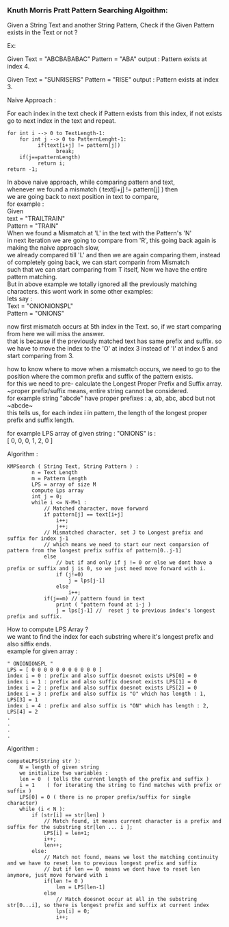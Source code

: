 ### Knuth Morris Pratt Pattern Searching Algoithm:

Given a String Text and another String Pattern, Check if the Given Pattern exists in the Text or not ? 

Ex: 

Given Text = "ABCBABABAC"  Pattern = "ABA"  output : Pattern exists at index 4.

Given Text = "SUNRISERS" Pattern = "RISE"  output : Pattern exists at index 3.

Naive Approach : 

For each index in the text check if Pattern exists from this index, if not exists go to next index in the text and repeat.

```
for int i --> 0 to TextLength-1:
    for int j --> 0 to PatternLenght-1:
          if(text[i+j] != pattern[j])
                break;
    if(j==patternLength)
          return i;
return -1;
```

In above naive approach, while comparing pattern and text,  
whenever we found a mismatch ( text[i+j] != pattern[j] ) then  
we are going back to next position in text to compare,  
for example :  
Given  
text = "TRAILTRAIN"  
Pattern = "TRAIN"  
When we found a Mismatch at 'L' in the text with the Pattern's 'N'  
in next iteration we are going to compare from 'R', this going back again is making the naive approach slow,  
we already compared till 'L' and then we are again comparing them, instead of completely going back, we can start comparin from Mismatch  
such that we can start comparing from T itself, Now we have the entire pattern matching.  
But in above example we totally ignored all the previously matching characters. this wont work in some other examples:  
lets say :  
Text = "ONIONIONSPL"  
Pattern = "ONIONS"  

now first mismatch occurs at 5th index in the Text.
so, if we start comparing from here we will miss the answer.  
that is because if the previously matched text has same prefix and suffix.
so we have to move the index to the 'O' at index 3 instead of 'I' at index 5 and start comparing from 3.

how to know where to move when a mismatch occurs, we need to go to the position where the common prefix and suffix of the pattern exists.  
for this we need to pre- calculate the Longest Proper Prefix and Suffix array.  
~proper prefix/suffix means, entire string cannot be considered.  
for example string "abcde" have proper prefixes : a, ab, abc, abcd but not ~abcde~  
this tells us, for each index i in pattern, the length of the longest proper prefix and suffix length.

for example LPS array of given string : "ONIONS" is :  
[ 0, 0, 0, 1, 2, 0 ] 

Algorithm : 
```
KMPSearch ( String Text, String Pattern ) :
        n = Text Length
        m = Pattern Length
        LPS = array of size M
        compute Lps array 
        int j = 0;
        while i <= N-M+1 :
            // Matched character, move forward
            if pattern[j] == text[i+j]
                i++;
                j++;
            // Mismatched character, set J to Longest prefix and suffix for index j-1
            // which means we need to start our next comparsion of pattern from the longest prefix suffix of pattern[0..j-1]
            else
                // but if and only if j != 0 or else we dont have a prefix or suffix and j is 0, so we just need move forward with i.
                if (j!=0) 
                    j = lps[j-1]
                else
                    i++;
            if(j==m) // pattern found in text
                print ( "pattern found at i-j )
                j = lps[j-1] //  reset j to previous index's longest prefix and suffix.
```
How to compute LPS Array ?  
we want to find the index for each substring where it's longest prefix and also siffix ends.  
example for given array : 
```
" ONIONIONSPL "
LPS = [ 0 0 0 0 0 0 0 0 0 0 0 ]
index i = 0 : prefix and also suffix doesnot exists LPS[0] = 0
index i = 1 : prefix and also suffix doesnot exists LPS[1] = 0
index i = 2 : prefix and also suffix doesnot exists LPS[2] = 0
index i = 3 : prefix and also suffix is "O" which has length : 1,  LPS[3] = 1
index i = 4 : prefix and also suffix is "ON" which has length : 2, LPS[4] = 2
.
.
.
.

```
Algorithm : 
```
computeLPS(String str ): 
    N = length of given string
    we initialize two variables :  
    len = 0  ( tells the current length of the prefix and suffix )
    i = 1    ( for iterating the string to find matches with prefix or suffix )
    LPS[0] = 0 ( there is no proper prefix/suffix for single character)
    while (i < N ):
        if (str[i] == str[len] )
            // Match found, it means current character is a prefix and suffix for the substring str[len ... i ];
            LPS[i] = len+1;
            i++;
            len++;
        else:
            // Match not found, means we lost the matching continuity and we have to reset len to previous longest prefix and suffix
            // but if len == 0  means we dont have to reset len anymore, just move forward with i
            if(len != 0 )
                len = LPS[len-1]
            else
                // Match doesnot occur at all in the substring str[0...i], so there is longest prefix and suffix at current index
                lps[i] = 0;
                i++;
```
                





            
